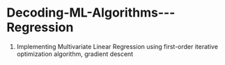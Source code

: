 # Decoding-ML-Algorithms---Regression

1) Implementing Multivariate Linear Regression using first-order iterative optimization algorithm, gradient descent
